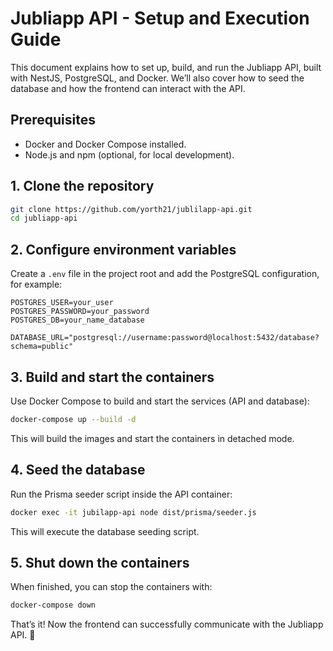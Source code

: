 # Jubliapp API - Setup and Execution Guide

This document explains how to set up, build, and run the Jubliapp API, built with NestJS, PostgreSQL, and Docker. We’ll also cover how to seed the database and how the frontend can interact with the API.

## Prerequisites
- Docker and Docker Compose installed.
- Node.js and npm (optional, for local development).

## 1. Clone the repository
```bash
git clone https://github.com/yorth21/jublilapp-api.git
cd jubliapp-api
```

## 2. Configure environment variables
Create a `.env` file in the project root and add the PostgreSQL configuration, for example:

```env
POSTGRES_USER=your_user
POSTGRES_PASSWORD=your_password
POSTGRES_DB=your_name_database

DATABASE_URL="postgresql://username:password@localhost:5432/database?schema=public"
```

## 3. Build and start the containers
Use Docker Compose to build and start the services (API and database):

```bash
docker-compose up --build -d
```

This will build the images and start the containers in detached mode.

## 4. Seed the database
Run the Prisma seeder script inside the API container:

```bash
docker exec -it jubilapp-api node dist/prisma/seeder.js
```

This will execute the database seeding script.

## 5. Shut down the containers
When finished, you can stop the containers with:

```bash
docker-compose down
```

That’s it! Now the frontend can successfully communicate with the Jubliapp API. 🚀

